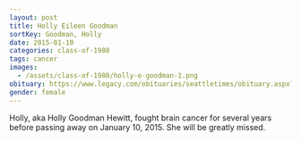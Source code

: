 ```yaml
---
layout: post
title: Holly Eileen Goodman
sortKey: Goodman, Holly
date: 2015-01-10
categories: class-of-1980
tags: cancer
images:
  - /assets/class-of-1980/holly-e-goodman-1.png
obituary: https://www.legacy.com/obituaries/seattletimes/obituary.aspx?n=Holly-Eileen-Hewitt-Goodman&pid=173894640
gender: female
---
```

Holly, aka Holly Goodman Hewitt, fought brain cancer for several years before passing away on January 10, 2015.  She will be greatly missed.

